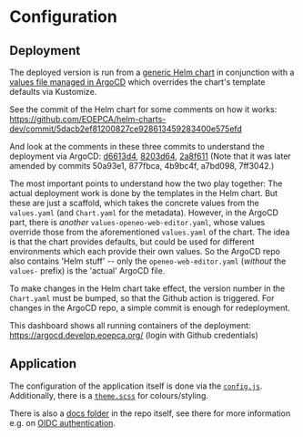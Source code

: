 # Configuration

## Deployment

The deployed version is run from a [generic Helm chart](https://github.com/EOEPCA/helm-charts-dev/tree/develop/charts/openeo-web-editor) in conjunction with a [values file managed in ArgoCD](https://github.com/EOEPCA/eoepca-plus/blob/deploy-develop/argocd/eoepca/openeo-web-editor/values-openeo-web-editor.yaml) which overrides the chart's template defaults via Kustomize.

See the commit of the Helm chart for some comments on how it works: https://github.com/EOEPCA/helm-charts-dev/commit/5dacb2ef81200827ce928613459283400e575efd

And look at the comments in these three commits to understand the deployment via ArgoCD: [d6613d4](https://github.com/EOEPCA/eoepca-plus/commit/d6613d414a6474b3c2de881e82930ec8240ad9eb), [8203d64](https://github.com/EOEPCA/eoepca-plus/commit/8203d6468e6c6766836c9566bc7b06d6e65a9ae0), [2a8f611](https://github.com/EOEPCA/eoepca-plus/commit/2a8f611ab3c1c1e29a29dbb035987aff49f8aa7c)
(Note that it was later amended by commits 50a93e1, 877fbca, 4b9bc4f, a7bd098, 7ff3042.)

The most important points to understand how the two play together: The actual deployment work is done by the templates in the Helm chart. But these are just a scaffold, which takes the concrete values from the `values.yaml` (and `Chart.yaml` for the metadata). However, in the ArgoCD part, there is _another_ `values-openeo-web-editor.yaml`, whose values override those from the aforementioned `values.yaml` of the chart. The idea is that the chart provides defaults, but could be used for different environments which each provide their own values. So the ArgoCD repo also contains 'Helm stuff' -- only the `openeo-web-editor.yaml` (_without_ the `values-` prefix) is the 'actual' ArgoCD file.

To make changes in the Helm chart take effect, the version number in the `Chart.yaml` must be bumped, so that the Github action is triggered. For changes in the ArgoCD repo, a simple commit is enough for redeployment.

This dashboard shows all running containers of the deployment: https://argocd.develop.eoepca.org/ (login with Github credentials)

## Application

The configuration of the application itself is done via the [`config.js`](https://github.com/EOEPCA/processing-editor/blob/master/config.js). Additionally, there is a [`theme.scss`](https://github.com/EOEPCA/processing-editor/blob/master/theme.scss) for colours/styling.

There is also a [docs folder](https://github.com/EOEPCA/processing-editor/tree/master/docs) in the repo itself, see there for more information e.g. on [OIDC authentication](https://github.com/EOEPCA/processing-editor/blob/master/docs/oidc.md).
